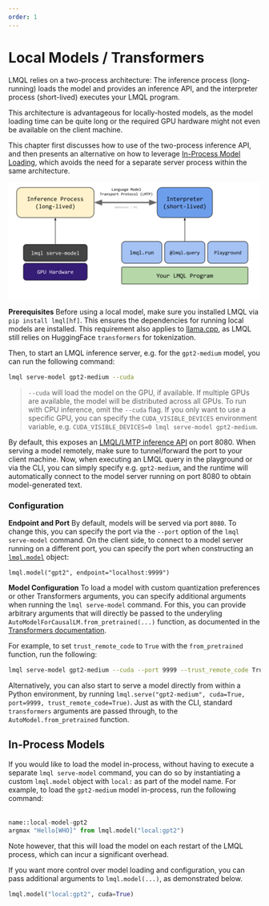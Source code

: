 ```yaml
---
order: 1
---
```

# Local Models / Transformers

LMQL relies on a two-process architecture: The inference process (long-running) loads the model and provides an inference API, and the interpreter process (short-lived) executes your LMQL program. 

This architecture is advantageous for locally-hosted models, as the model loading time can be quite long or the required GPU hardware might not even be available on the client machine. 

This chapter first discusses how to use of the two-process inference API, and then presents an alternative on how to leverage [In-Process Model Loading](#in-process-model-loading), which avoids the need for a separate server process within the same architecture.

![Inference Architecture](./inference.svg)

**Prerequisites** Before using a local model, make sure you installed LMQL via `pip install lmql[hf]`. This ensures the dependencies for running local models are installed. This requirement also applies to [llama.cpp](./llama.cpp.md), as LMQL still relies on HuggingFace `transformers` for tokenization.

Then, to start an LMQL inference server, e.g. for the `gpt2-medium` model, you can run the following command:

```bash
lmql serve-model gpt2-medium --cuda
```

> `--cuda` will load the model on the GPU, if available. If multiple GPUs are available, the model will be distributed across all GPUs. To run with CPU inference, omit the `--cuda` flag. If you only want to use a specific GPU, you can specify the `CUDA_VISIBLE_DEVICES` environment variable, e.g. `CUDA_VISIBLE_DEVICES=0 lmql serve-model gpt2-medium`.

By default, this exposes an [LMQL/LMTP inference API](https://github.com/eth-sri/lmql/blob/main/src/lmql/models/lmtp/README.md) on port 8080. When serving a model remotely, make sure to tunnel/forward the port to your client machine. Now, when executing an LMQL query in the playground or via the CLI, you can simply specify e.g. `gpt2-medium`, and the runtime will automatically connect to the model server running on port 8080 to obtain model-generated text.


### Configuration

**Endpoint and Port** By default, models will be served via port `8080`. To change this, you can specify the port via the `--port` option of the `lmql serve-model` command. On the client side, to connect to a model server running on a different port, you can specify the port when constructing an [`lmql.model`](../lib/generations.md#lmql-llm-objects) object:

```
lmql.model("gpt2", endpoint="localhost:9999")
```

**Model Configuration** To load a model with custom quantization preferences or other Transformers arguments, you can specify additional arguments when running the `lmql serve-model` command. For this, you can provide arbitrary arguments that will directly be passed to the underyling `AutoModelForCausalLM.from_pretrained(...)` function, as documented in the [Transformers documentation](https://huggingface.co/transformers/v3.0.2/model_doc/auto.html#transformers.AutoConfig.from_pretrained).

For example, to set `trust_remote_code` to `True` with the `from_pretrained` function, run the following:

```bash
lmql serve-model gpt2-medium --cuda --port 9999 --trust_remote_code True
```

Alternatively, you can also start to serve a model directly from within a Python environment, by running `lmql.serve("gpt2-medium", cuda=True, port=9999, trust_remote_code=True)`. Just as with the CLI, standard `transformers` arguments are passed through, to the `AutoModel.from_pretrained` function.

## In-Process Models

If you would like to load the model in-process, without having to execute a separate `lmql serve-model` command, you can do so by instantiating a custom `lmql.model` object with `local:` as part of the model name. For example, to load the `gpt2-medium` model in-process, run the following command:

```python

name::local-model-gpt2
argmax "Hello[WHO]" from lmql.model("local:gpt2")
```

Note however, that this will load the model on each restart of the LMQL process, which can incur a significant overhead. 

If you want more control over model loading and configuration, you can pass additional arguments to `lmql.model(...)`, as demonstrated below.

```python
lmql.model("local:gpt2", cuda=True)
```
